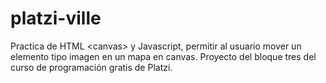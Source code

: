 # platzi-ville
Practica de HTML &lt;canvas> y Javascript, permitir al usuario mover un elemento tipo imagen en un mapa en canvas. Proyecto del bloque tres del curso de programación gratis de Platzi.
